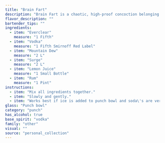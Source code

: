 ```yaml
---
title: "Brain Fart"
description: "Brain Fart is a chaotic, high-proof concoction belonging to the college party punch family.  Originating in the late 20th century, it's a testament to the ingenuity (or perhaps desperation) of students seeking potent, readily available ingredients for a cheap, memorable (though perhaps not in a good way) experience. "
flavor_description: ""
bartender_tips: ""
ingredients:
  - item: "Everclear"
    measure: "1 Fifth"
  - item: "Vodka"
    measure: "1 Fifth Smirnoff Red Label"
  - item: "Mountain Dew"
    measure: "2 L"
  - item: "Surge"
    measure: "2 L"
  - item: "Lemon Juice"
    measure: "1 Small Bottle"
  - item: "Rum"
    measure: "1 Pint"
instructions:
  - item: "Mix all ingredients together."
  - item: "Slowly and gently."
  - item: "Works best if ice is added to punch bowl and soda\'s are very cold."
glass: "Punch bowl"
category: "punch"
has_alcohol: true
base_spirit: "vodka"
family: "other"
visual: ""
source: "personal_collection"
---
```


